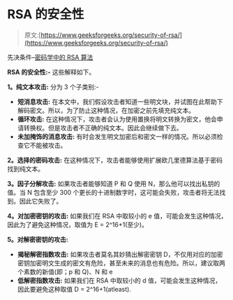 # RSA 的安全性

> 原文:[https://www.geeksforgeeks.org/security-of-rsa/](https://www.geeksforgeeks.org/security-of-rsa/)

先决条件–[密码学中的 RSA 算法](https://www.geeksforgeeks.org/rsa-algorithm-cryptography/)

**RSA 的安全性:-**
这些解释如下。

**1。纯文本攻击:**
分为 3 个子类别:-

*   **短消息攻击:**
    在本文中，我们假设攻击者知道一些明文块，并试图在此帮助下解码密文。所以，为了防止这种情况，在加密之前先填充纯文本。
*   **循环攻击:**
    在这种情况下，攻击者会认为使用置换将明文转换为密文，他会申请转换权。但是攻击者不正确的纯文本。因此会继续做下去。
*   **未加掩饰的消息攻击:**
    有时会发生明文加密后和密文一样的情况。所以必须检查它不能被攻击。

**2。选择的密码攻击:**
在这种情况下，攻击者能够使用扩展欧几里德算法基于密码找到纯文本。

**3。因子分解攻击:**
如果攻击者能够知道 P 和 Q 使用 N，那么他可以找出私钥的值。当 N 包含至少 300 个更长的十进制数字时，这可能会失败，攻击者将无法找到。因此它失败了。

**4。对加密密钥的攻击:**
如果我们在 RSA 中取较小的 e 值，可能会发生这种情况，因此为了避免这种情况，取值为 E = 2^16+1(至少)。

**5。对解密密钥的攻击:**

*   **揭秘解密指数攻击:**
    如果攻击者莫名其妙猜出解密密钥 D，不仅用对应的加密密钥加密明文生成的密文有危险，甚至未来的消息也有危险。所以，建议取两个素数的新值(即；p 和 Q)、N 和 e
*   **低解密指数攻击:**
    如果我们在 RSA 中取较小的 d 值，可能会发生这种情况，因此要避免这种取值 D = 2^16+1(atleast).